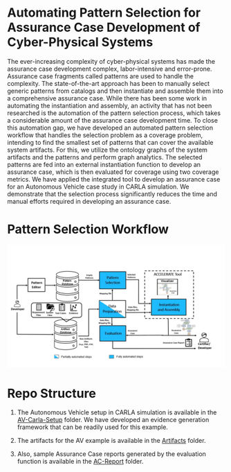 # Automating Pattern Selection for Assurance Case Development of Cyber-Physical Systems

The ever-increasing complexity of cyber-physical systems has made the assurance case development complex, labor-intensive and error-prone. Assurance case fragments called patterns are used to handle the complexity. The state-of-the-art approach has been to manually select generic patterns from catalogs and then instantiate and assemble them into a comprehensive assurance case. While there has been some work in automating the instantiation and assembly, an activity that has not been researched is the automation of the pattern selection process, which takes a considerable amount of the assurance case development time. To close this automation gap, we have developed an automated pattern selection workflow that handles the selection problem as a coverage problem, intending to find the smallest set of patterns that can cover the available system artifacts. For this, we utilize the ontology graphs of the system artifacts and the patterns and perform graph analytics. The selected patterns are fed into an external instantiation function to develop an assurance case, which is then evaluated for coverage using two coverage metrics. We have applied the integrated tool to develop an assurance case for an Autonomous Vehicle case study in CARLA simulation. We demonstrate that the selection process significantly reduces the time and manual efforts required in developing an assurance case.

# Pattern Selection Workflow

<p align="center">
  <img src="images/workflow.jpg" />
</p>

# Repo Structure

1. The Autonomous Vehicle setup in CARLA simulation is available in the [AV-Carla-Setup](https://github.com/Shreyasramakrishna90/AV-Assurance/tree/main/AV-Carla-Setup) folder. We have developed an evidence generation framework that can be readily used for this example. 

2. The artifacts for the AV example is available in the [Artifacts](https://github.com/Shreyasramakrishna90/AV-Assurance/tree/main/Artifacts) folder. 

3. Also, sample Assurance Case reports generated by the evaluation function is available in the [AC-Report](https://github.com/Shreyasramakrishna90/AV-Assurance/tree/main/AC-Report) folder.

